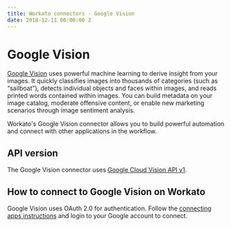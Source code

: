 ```yaml
---
title: Workato connectors - Google Vision
date: 2018-12-11 06:00:00 Z
---
```


# Google Vision
[Google Vision](https://cloud.google.com/vision) uses powerful machine learning to derive insight from your images. It quickly classifies images into thousands of categories (such as “sailboat”), detects individual objects and faces within images, and reads printed words contained within images. You can build metadata on your image catalog, moderate offensive content, or enable new marketing scenarios through image sentiment analysis.

Workato's Google Vision connector allows you to build powerful automation and connect with other applications in the workflow.

## API version
The Google Vision connector uses [Google Cloud Vision API v1](https://cloud.google.com/vision/docs/reference/rest/).

## How to connect to Google Vision on Workato
Google Vision uses OAuth 2.0 for authentication. Follow the [connecting apps instructions](https://docs.workato.com/connections.html) and login to your Google account to connect.
